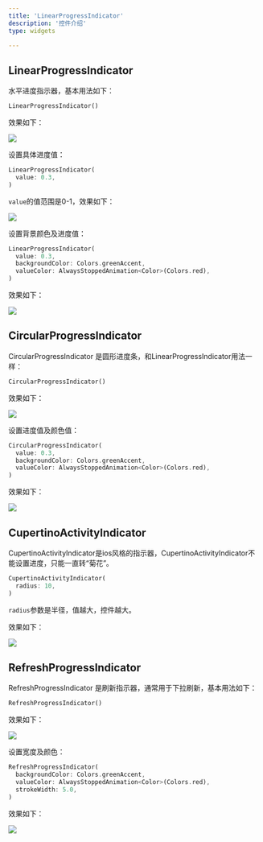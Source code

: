 ```yaml
---
title: 'LinearProgressIndicator'
description: '控件介绍'
type: widgets

---
```




## LinearProgressIndicator

水平进度指示器，基本用法如下：

```dart
LinearProgressIndicator()
```

效果如下：

![](https://img-blog.csdnimg.cn/20200324144621825.gif)

设置具体进度值：

```dart
LinearProgressIndicator(
  value: 0.3,
)
```

`value`的值范围是0-1，效果如下：

![](https://img-blog.csdnimg.cn/20200324150818571.png)

设置背景颜色及进度值：

```dart
LinearProgressIndicator(
  value: 0.3,
  backgroundColor: Colors.greenAccent,
  valueColor: AlwaysStoppedAnimation<Color>(Colors.red),
)
```

效果如下：

![](https://img-blog.csdnimg.cn/20200324150845544.png)



## CircularProgressIndicator

CircularProgressIndicator 是圆形进度条，和LinearProgressIndicator用法一样：

```dart
CircularProgressIndicator()
```

效果如下：

![](https://img-blog.csdnimg.cn/20200324150916807.gif)

设置进度值及颜色值：

```dart
CircularProgressIndicator(
  value: 0.3,
  backgroundColor: Colors.greenAccent,
  valueColor: AlwaysStoppedAnimation<Color>(Colors.red),
)
```

效果如下：

![](https://img-blog.csdnimg.cn/20200324150945364.png)



## CupertinoActivityIndicator



CupertinoActivityIndicator是ios风格的指示器，CupertinoActivityIndicator不能设置进度，只能一直转“菊花”。

```dart
CupertinoActivityIndicator(
  radius: 10,
)
```

`radius`参数是半径，值越大，控件越大。

效果如下：

![](https://img-blog.csdnimg.cn/20200324151013997.gif)





## RefreshProgressIndicator

RefreshProgressIndicator 是刷新指示器，通常用于下拉刷新，基本用法如下：

```dart
RefreshProgressIndicator()
```

效果如下：

![](https://img-blog.csdnimg.cn/20200324151044657.gif)

设置宽度及颜色：

```dart
RefreshProgressIndicator(
  backgroundColor: Colors.greenAccent,
  valueColor: AlwaysStoppedAnimation<Color>(Colors.red),
  strokeWidth: 5.0,
)
```

效果如下：

![](https://img-blog.csdnimg.cn/20200324151116818.png)





